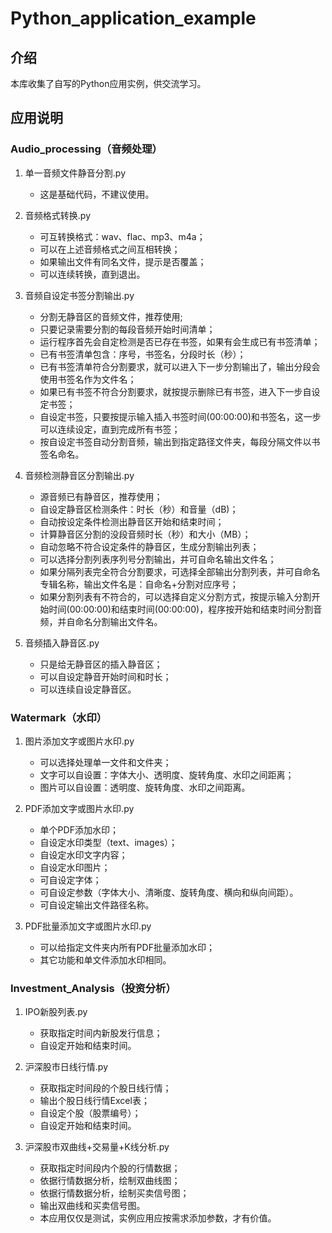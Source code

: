 # Python_application_example
## 介绍
本库收集了自写的Python应用实例，供交流学习。
## 应用说明
### Audio_processing（音频处理）
1. 单一音频文件静音分割.py
   - 这是基础代码，不建议使用。

2. 音频格式转换.py
   - 可互转换格式：wav、flac、mp3、m4a；
   - 可以在上述音频格式之间互相转换；
   - 如果输出文件有同名文件，提示是否覆盖；
   - 可以连续转换，直到退出。
  
3. 音频自设定书签分割输出.py
   - 分割无静音区的音频文件，推荐使用;
   - 只要记录需要分割的每段音频开始时间清单；
   - 运行程序首先会自定检测是否已存在书签，如果有会生成已有书签清单；
   - 已有书签清单包含：序号，书签名，分段时长（秒）；
   - 已有书签清单符合分割要求，就可以进入下一步分割输出了，输出分段会使用书签名作为文件名；
   - 如果已有书签不符合分割要求，就按提示删除已有书签，进入下一步自设定书签；
   - 自设定书签，只要按提示输入插入书签时间(00:00:00)和书签名，这一步可以连续设定，直到完成所有书签；
   - 按自设定书签自动分割音频，输出到指定路径文件夹，每段分隔文件以书签名命名。
  
4. 音频检测静音区分割输出.py
   - 源音频已有静音区，推荐使用；
   - 自设定静音区检测条件：时长（秒）和音量（dB)；
   - 自动按设定条件检测出静音区开始和结束时间；
   - 计算静音区分割的没段音频时长（秒）和大小（MB）；
   - 自动忽略不符合设定条件的静音区，生成分割输出列表；
   - 可以选择分割列表序列号分割输出，并可自命名输出文件名；
   - 如果分隔列表完全符合分割要求，可选择全部输出分割列表，并可自命名专辑名称，输出文件名是：自命名+分割对应序号；
   - 如果分割列表有不符合的，可以选择自定义分割方式，按提示输入分割开始时间(00:00:00)和结束时间(00:00:00)，程序按开始和结束时间分割音频，并自命名分割输出文件名。
 
5. 音频插入静音区.py
   - 只是给无静音区的插入静音区；
   - 可以自设定静音开始时间和时长；
   - 可以连续自设定静音区。
   
### Watermark（水印）
1. 图片添加文字或图片水印.py
   - 可以选择处理单一文件和文件夹；
   - 文字可以自设置：字体大小、透明度、旋转角度、水印之间距离；
   - 图片可以自设置：透明度、旋转角度、水印之间距离。
   
2. PDF添加文字或图片水印.py
   - 单个PDF添加水印；
   - 自设定水印类型（text、images）；
   - 自设定水印文字内容；
   - 自设定水印图片；
   - 可自设定字体；
   - 可自设定参数（字体大小、清晰度、旋转角度、横向和纵向间距）。
   - 可自设定输出文件路径名称。

3. PDF批量添加文字或图片水印.py
   - 可以给指定文件夹内所有PDF批量添加水印；
   - 其它功能和单文件添加水印相同。
   
### Investment_Analysis（投资分析）

1. IPO新股列表.py
   - 获取指定时间内新股发行信息；
   - 自设定开始和结束时间。   

2. 沪深股市日线行情.py
   - 获取指定时间段的个股日线行情；
   - 输出个股日线行情Excel表；
   - 自设定个股（股票编号）；
   - 自设定开始和结束时间。

3. 沪深股市双曲线+交易量+K线分析.py
   - 获取指定时间段内个股的行情数据；
   - 依据行情数据分析，绘制双曲线图；
   - 依据行情数据分析，绘制买卖信号图；
   - 输出双曲线和买卖信号图。
   - 本应用仅仅是测试，实例应用应按需求添加参数，才有价值。